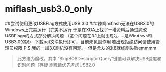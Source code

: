 # miflash_usb3.0_only
##尝试使用更改USBFlag方式使用USB 3.0
###辣鸡miflash无法在USB3.0的Windows上~~完美运行~~（完美不运行
于是在XDA上找了一堆资料后通过魔改USBFlags的方式部分解决问题
~~（这个问题在8.1上就出现过.....是Windows和USB3.0的锅）~~
下载bat文件执行即可，目前未见副作用
若出现拒绝访问请使用管理员权限
P.S.我的一加3.0刷机没有问题。。但是舍友的米8就线刷失败emmmm


> 此方法为魔改，其中 “SkipBOSDescriptorQuery”键值可以解决USB速度和识别问题（存疑
刷机请优先考虑USB2.0
